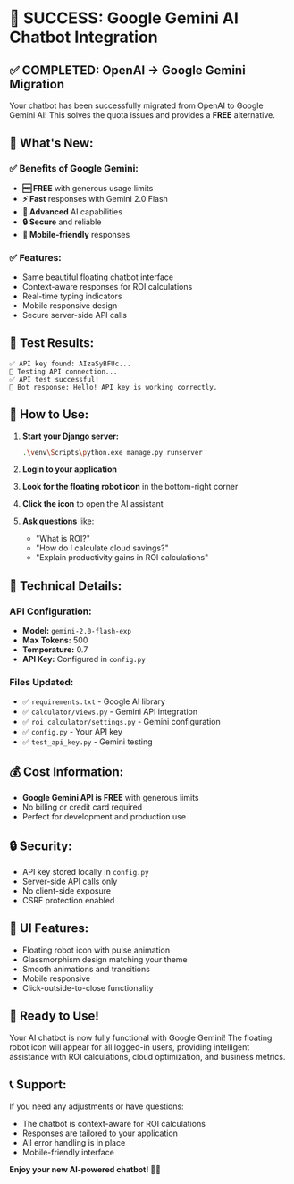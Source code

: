 # 🎉 SUCCESS: Google Gemini AI Chatbot Integration

## ✅ **COMPLETED: OpenAI → Google Gemini Migration**

Your chatbot has been successfully migrated from OpenAI to Google Gemini AI! This solves the quota issues and provides a **FREE** alternative.

## 🚀 **What's New:**

### **✅ Benefits of Google Gemini:**
- **🆓 FREE** with generous usage limits
- **⚡ Fast** responses with Gemini 2.0 Flash
- **🧠 Advanced** AI capabilities
- **🔒 Secure** and reliable
- **📱 Mobile-friendly** responses

### **✅ Features:**
- Same beautiful floating chatbot interface
- Context-aware responses for ROI calculations
- Real-time typing indicators
- Mobile responsive design
- Secure server-side API calls

## 🧪 **Test Results:**
```
✅ API key found: AIzaSyBFUc...
🧪 Testing API connection...
✅ API test successful!
🤖 Bot response: Hello! API key is working correctly.
```

## 🎯 **How to Use:**

1. **Start your Django server:**
   ```bash
   .\venv\Scripts\python.exe manage.py runserver
   ```

2. **Login to your application**

3. **Look for the floating robot icon** in the bottom-right corner

4. **Click the icon** to open the AI assistant

5. **Ask questions** like:
   - "What is ROI?"
   - "How do I calculate cloud savings?"
   - "Explain productivity gains in ROI calculations"

## 🔧 **Technical Details:**

### **API Configuration:**
- **Model:** `gemini-2.0-flash-exp`
- **Max Tokens:** 500
- **Temperature:** 0.7
- **API Key:** Configured in `config.py`

### **Files Updated:**
- ✅ `requirements.txt` - Google AI library
- ✅ `calculator/views.py` - Gemini API integration
- ✅ `roi_calculator/settings.py` - Gemini configuration
- ✅ `config.py` - Your API key
- ✅ `test_api_key.py` - Gemini testing

## 💰 **Cost Information:**
- **Google Gemini API is FREE** with generous limits
- No billing or credit card required
- Perfect for development and production use

## 🔒 **Security:**
- API key stored locally in `config.py`
- Server-side API calls only
- No client-side exposure
- CSRF protection enabled

## 🎨 **UI Features:**
- Floating robot icon with pulse animation
- Glassmorphism design matching your theme
- Smooth animations and transitions
- Mobile responsive
- Click-outside-to-close functionality

## 🚀 **Ready to Use!**

Your AI chatbot is now fully functional with Google Gemini! The floating robot icon will appear for all logged-in users, providing intelligent assistance with ROI calculations, cloud optimization, and business metrics.

## 📞 **Support:**
If you need any adjustments or have questions:
- The chatbot is context-aware for ROI calculations
- Responses are tailored to your application
- All error handling is in place
- Mobile-friendly interface

**Enjoy your new AI-powered chatbot! 🤖✨**
